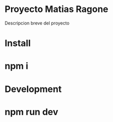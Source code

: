 # Proyecto Matias Ragone

Descripcion breve del proyecto

# Install

# npm i


# Development


# npm run dev